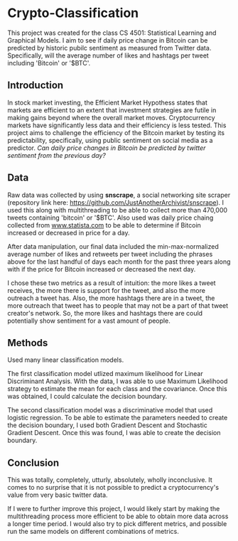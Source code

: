# Crypto-Classification

This project was created for the class CS 4501: Statistical Learning and Graphical Models. I aim to see if daily price change in Bitcoin can be predicted by historic pubilc sentiment as measured from Twitter data. Specifically, will the average number of likes and hashtags per tweet including 'Bitcoin' or '$BTC'.

## Introduction

In stock market investing, the Efficient Market Hypothess states that markets are efficient to an extent that investment strategies are futile in making gains beyond where the overall market moves. Cryptocurrency markets have significantly less data and their efficiency is less tested. This project aims to challenge the efficiency of the Bitcoin market by testing its predictability, specifically, using public sentiment on social media as a predictor. *Can daily price changes in Bitcoin be predicted by twitter sentiment from the previous day?*

## Data

Raw data was collected by using **snscrape**, a social networking site scraper (repository link here: https://github.com/JustAnotherArchivist/snscrape). I used this along with multithreading to be able to collect more than 470,000 tweets containing 'bitcoin' or '$BTC'. Also used was daily price chaing collected from www.statista.com to be able to determine if Bitcoin increased or decreased in price for a day. 

After data manipulation, our final data included the min-max-normalized average number of likes and retweets per tweet including the phrases above for the last handful of days each month for the past three years along with if the price for Bitcoin increased or decreased the next day.

I chose these two metrics as a result of intuition: the more likes a tweet receives, the more there is support for the tweet, and also the more outreach a tweet has. Also, the more hashtags there are in a tweet, the more outreach that tweet has to people that may not be a part of that tweet creator's network. So, the more likes and hashtags there are could potentially show sentiment for a vast amount of people.

## Methods

Used many linear classification models.

The first classification model utlized maximum likelihood for Linear Discriminant Analysis. With the data, I was able to use Maximum Likelihood strategy to estimate the mean for each class and the covariance. Once this was obtained, I could calculate the decision boundary.

The second classification model was a discriminative model that used logistic regression. To be able to estimate the parameters needed to create the decision boundary, I used both Gradient Descent and Stochastic Gradient Descent. Once this was found, I was able to create the decision boundary.

## Conclusion

This was totally, completely, utturly, absolutely, wholly inconclusive. It comes to no surprise that it is not possible to predict a cryptocurrency's value from very basic twitter data.

If I were to further improve this project, I would likely start by making the multithreading process more efficient to be able to obtain more data across a longer time period. I would also try to pick different metrics, and possible run the same models on different combinations of metrics.

